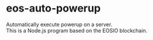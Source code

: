 # eos-auto-powerup
Automatically execute powerup on a server.  
This is a Node.js program based on the EOSIO blockchain.
